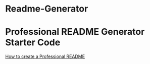 # Readme-Generator

# Professional README Generator Starter Code

[How to create a Professional README](https://coding-boot-camp.github.io/full-stack/github/professional-readme-guide)

